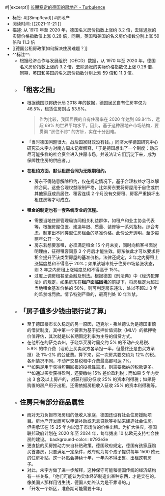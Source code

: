 #[[excerpt]] [长期稳定的德国的房地产 - Turbulence](https://turbulence.nei.st/medium/southern/8ecy2x1m/)

- 标签: #[[SimpRead]] #房地产
- 阅读时间: [[2021-11-21  ]]
- 描述: 从 1970 年至 2020 年，德国名义房价指数上涨约 3.2 倍，去除通胀的实际价格指数仅上涨 0.28 倍，同期，英国和美国的名义房价指数分别上涨 59 倍和 11.3 倍
- [[德国公租房政策如何解决住房难题？]]
- ^^标注^^:
	- 根据经济合作与发展组织（OECD）数据，从 1970 年至 2020 年，德国名义房价指数上涨约 3.2 倍，去除通胀的实际价格指数仅上涨 0.28 倍，同期，英国和美国的名义房价指数分别上涨 59 倍和 11.3 倍。
	- ## 「租客之国」
		- 根据德国联邦统计局 2018 年的数据，德国居民自有住房率仅为 46.5%，租赁住房则占 53.5%。
		  
		    > 作为比较，我国居民的自有住房率在 2020 年达到 89.84%，远超 69% 的世界平均水平。因此，基于这种房地产市场结构，要贯彻 “房住不炒” 的方针，实在十分困难。
		- 「当时德国问题很大，战后国家财政没有钱。」同济大学德国研究中心研究员朱宇方对南方周末记者解释，「于是德国想出了一个制度：动员尽可能多样的社会资金进入住房市场，并设法让它们沉淀下来，成为保障性住房的供应者。」
		- **在租约方面，默认租房合同为无限期租约。**
			- 房东不得随意解除租约，仅在规定情况下，基于合理权益才可以解除合同。这些合理权益限制严格，比如房东要将房屋用于自住或供其他家庭成员居住、租客连续 2 个月没有交房租、房客严重损坏出租住房等才可成立。
		- **租金的制定也有一套系统专业的流程。**
			- 需要当地住房管理局协同相关利益群体，如租户和业主协会代表等，根据房屋位置、建造年限、质量、装修等一系列指标，综合考虑，制定出不同类型住房租金的基准价格。此价公开透明，至少每两年公开一次。
			- 房东若想要涨租，必须满足租金 15 个月未变，同时向租客书面说明理由，征得租客同意 3 个月后才能生效。房东依此才可以要求将租金提升至该类型房屋的基准价格。法律还规定，3 年之内房租上涨幅度总和不得高于 20%；如果该城市处于住房市场紧张状态，则 3 年之内房租上涨幅度总和不得高于 15%。
			- 过度上调房租甚至会触及刑法。根据德国《刑法典》中《经济犯罪法》的规定，如果房东在**租户面临困境**的前提下，将房租定为超过当地租金基准价格的 50%，则可判定房东违法，处以不超过 3 年的监禁或罚款。情节特别严重的，最高判处 10 年监禁。
	- ## 「房子值多少钱由银行说了算」
		- 至于德国楼市长久稳定的另一原因，迈克尔・弗兰德认为是德国审慎的借贷制度，其中第一个要素为基于抵押价值贷款（MLV）的抵押物价值评估，其次就是以长期固定利率为主导的借贷方式。
		- 在他所在的萨克森州，于晓华买房时需交约 5% 的不动产交易税、5.9% 的中介费（理论上买卖双方各承担一半，但最终还是由买方承担）及 1%-2% 的公证费。算下来，买一次房共要交约为 12% 的税。各州情况不同，不动产交易税和中介费最高都可达 7%。
		- **如果是用于获得短期回报的投机性需求，则需要缴纳的税款更多。**如通过买卖获得盈利，还要缴纳 15% 差价盈利税；而如果 5 年内卖出 3 套及以上房产的，对获利部分征收 25% 的资本利得税；如果将购置的房产用于出租，还需依据房租收入征收 25% 的资本利得税等。
	- ## 住房只有部分商品属性
		- 而对无力负担市场房租的低收入家庭，德国还设有社会住房援助项目。房地产开发商可以申请补助或无息贷款等补贴来建造社会住房，但需承诺在 15-25 年内以低于市场价的价格出租。为扩大供应，德国联邦政府计划在 2020 年至 2024 年，每年拨出 10 亿欧元支持社会住房的建设。
		  background-color:: #793e3e
		- 更直接的买房推动力来自补贴政策。德国政府规定，德国有孩家庭购买首套房，只要满足一定条件，政府就为每个孩子提供每年 1500 欧元的住房补贴，这一补贴会持续十年，十年内不得出售、出租这套房子。
		- 对此，朱宇方做了进一步解释，这种保守可能和德国传统的经济结构有一些关系。「他们可能认为实体经济制造出某种东西，才是实在的。像美国人那样用钱生钱，德国人始终认为是不靠谱的。」
		- 「开发一个新区，准备期可能需要十年」